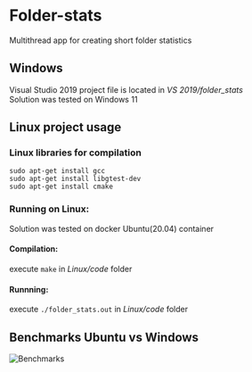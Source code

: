 # Folder-stats

Multithread app for creating short folder statistics

## Windows

Visual Studio 2019 project file is located in *VS 2019/folder_stats*\
Solution was tested on Windows 11

## Linux project usage
### Linux libraries for compilation
`sudo apt-get install gcc`\
`sudo apt-get install libgtest-dev`\
`sudo apt-get install cmake`

### Running on Linux:

Solution was tested on docker Ubuntu(20.04) container

#### Compilation:
execute `make` in *Linux/code* folder
#### Runnning:
execute `./folder_stats.out` in *Linux/code* folder

## Benchmarks Ubuntu vs Windows
![Benchmarks](https://user-images.githubusercontent.com/46225321/139062899-f5964f70-13f7-4fb3-9b33-70782a7cd555.png)
